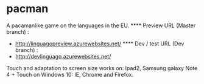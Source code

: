 # pacman
A pacamanlike game on the languages in the EU.
**** Preview URL (Master branch) :
- http://linguagopreview.azurewebsites.net/
**** Dev / test URL  (Dev branch) :
- http://devlinguago.azurewebsites.net/

Touch and adaptation to screen size works on:  Ipad2, Samsung galaxy Note 4 + Touch on Windows 10: IE, Chrome and Firefox. 
